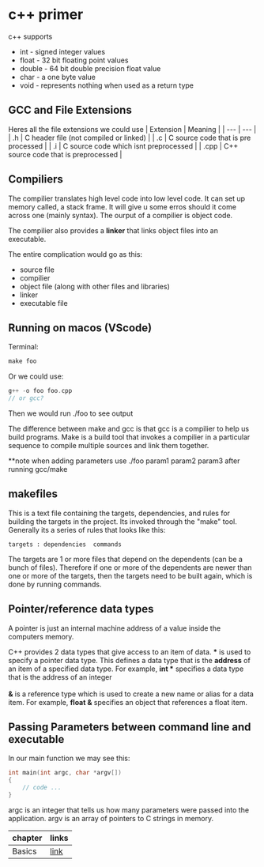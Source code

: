 # c++ primer

c++ supports
<ul>
    <li>int - signed integer values</li>
    <li>float - 32 bit floating point values</li>
    <li>double - 64 bit double precision float value</li>
    <li>char - a one byte value</li>
    <li>void - represents nothing when used as a return type </li>
</ul>

## GCC and File Extensions
Heres all the file extensions we could use
| Extension | Meaning |
| --- | --- |
| .h | C header file (not compiled or linked) |
| .c | C source code that is pre processed |
| .i | C source code which isnt preprocessed |
| .cpp | C++ source code that is preprocessed |

## Compiliers
The compilier translates high level code into low level code. It can set up memory called, a stack frame. It will give u some erros should it come across one (mainly syntax). The ourput of a compilier is object code. 

The compilier also provides a <b>linker</b> that links object files into an executable.

The entire complication would go as this:
<ul>
<li>source file</li>
<li>compilier</li>
<li>object file (along with other files and libraries)</li>
<li>linker</li>
<li>executable file</li>
</ul>

## Running on macos (VScode)
Terminal:
```c++
make foo
```

Or we could use:
```c++
g++ -o foo foo.cpp
// or gcc?
```
Then we would run ./foo to see output

The difference between make and gcc is that gcc is a compilier to help us build programs. 
Make is a build tool that invokes a compilier in a particular sequence to compile multiple sources and link them together. 

**note when adding parameters use ./foo param1 param2 param3 after running gcc/make

## makefiles
This is a text file containing the targets, dependencies, and rules for building the targets in the project. Its invoked through the "make" tool. 
Generally its a series of rules that looks like this:

```
targets : dependencies  commands

```

The targets are 1 or more files that depend on the dependents (can be a bunch of files). Therefore if one or more of the dependents are newer than one or more of the targets, then the targets need to be built again, which is done by running commands. 





## Pointer/reference data types
A pointer is just an internal machine address of a value inside the computers memory.

C++ provides 2 data types that give access to an item of data. 
<b>*</b> is used to specify a pointer data type. This defines a data type that is the <b>address</b> of an item of a specified data type. 
For example, <b>int *</b> specifies a data type that is the address of an integer<br></br>
<b>&</b> is a reference type which is used to create a new name or alias for a data item. For example, <b>float &</b> specifies an object that references a float item. 


## Passing Parameters between command line and executable
In our main function we may see this:

```c++
int main(int argc, char *argv[])
{
    // code ...
}

```

argc is an integer that tells us how many parameters were passed into the application. argv is an array of pointers to C strings in memory.

| chapter | links |
| --- | --- |
| Basics | <a href="https://github.com/chakane3/c-primer/tree/main/Basics">link</a> |

